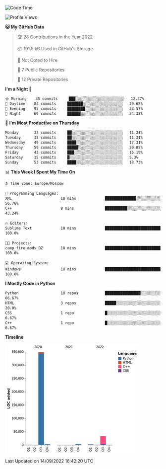 <!--START_SECTION:waka-->
![Code Time](http://img.shields.io/badge/Code%20Time-57%20mins-blue)

![Profile Views](http://img.shields.io/badge/Profile%20Views-121-blue)

**🐱 My GitHub Data** 

> 🏆 28 Contributions in the Year 2022
 > 
> 📦 191.5 kB Used in GitHub's Storage 
 > 
> 🚫 Not Opted to Hire
 > 
> 📜 7 Public Repositories 
 > 
> 🔑 12 Private Repositories  
 > 
**I'm a Night 🦉** 

```text
🌞 Morning    35 commits     ███░░░░░░░░░░░░░░░░░░░░░░   12.37% 
🌆 Daytime    84 commits     ███████░░░░░░░░░░░░░░░░░░   29.68% 
🌃 Evening    95 commits     ████████░░░░░░░░░░░░░░░░░   33.57% 
🌙 Night      69 commits     ██████░░░░░░░░░░░░░░░░░░░   24.38%

```
📅 **I'm Most Productive on Thursday** 

```text
Monday       32 commits     ██░░░░░░░░░░░░░░░░░░░░░░░   11.31% 
Tuesday      32 commits     ██░░░░░░░░░░░░░░░░░░░░░░░   11.31% 
Wednesday    49 commits     ████░░░░░░░░░░░░░░░░░░░░░   17.31% 
Thursday     59 commits     █████░░░░░░░░░░░░░░░░░░░░   20.85% 
Friday       43 commits     ███░░░░░░░░░░░░░░░░░░░░░░   15.19% 
Saturday     15 commits     █░░░░░░░░░░░░░░░░░░░░░░░░   5.3% 
Sunday       53 commits     ████░░░░░░░░░░░░░░░░░░░░░   18.73%

```


📊 **This Week I Spent My Time On** 

```text
⌚︎ Time Zone: Europe/Moscow

💬 Programming Languages: 
XML                      10 mins             ██████████████░░░░░░░░░░░   56.76% 
C++                      8 mins              ██████████░░░░░░░░░░░░░░░   43.24%

🔥 Editors: 
Sublime Text             18 mins             █████████████████████████   100.0%

🐱‍💻 Projects: 
camp_fire_mods_DZ        18 mins             █████████████████████████   100.0%

💻 Operating System: 
Windows                  18 mins             █████████████████████████   100.0%

```

**I Mostly Code in Python** 

```text
Python                   10 repos            ████████████████░░░░░░░░░   66.67% 
HTML                     3 repos             █████░░░░░░░░░░░░░░░░░░░░   20.0% 
CSS                      1 repo              █░░░░░░░░░░░░░░░░░░░░░░░░   6.67% 
C++                      1 repo              █░░░░░░░░░░░░░░░░░░░░░░░░   6.67%

```


**Timeline**

![Chart not found](https://raw.githubusercontent.com/Delitel-WEB/Delitel-WEB/main/charts/bar_graph.png) 


 Last Updated on 14/09/2022 16:42:20 UTC
<!--END_SECTION:waka-->
